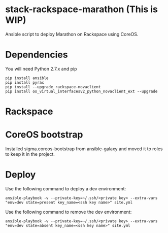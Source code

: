 # stack-rackspace-marathon (This is WIP)
Ansible script to deploy Marathon on Rackspace using CoreOS.

# Dependencies

You will need Python 2.7.x and pip

```
pip install ansible
pip install pyrax
pip install --upgrade rackspace-novaclient
pip install os_virtual_interfacesv2_python_novaclient_ext --upgrade
```


# Rackspace

# CoreOS bootstrap
Installed sigma.coreos-bootstrap from ansible-galaxy and moved it to roles to
keep it in the project.

# Deploy

Use the following command to deploy a dev environment:

```
ansible-playbook -v --private-key=~/.ssh/<private key> --extra-vars "env=dev state=present key_name=<ssh key name>" site.yml
```

Use the following command to remove the dev environment:

```
ansible-playbook -v --private-key=~/.ssh/<private key> --extra-vars "env=dev state=absent key_name=<ssh key name>" site.yml
```


